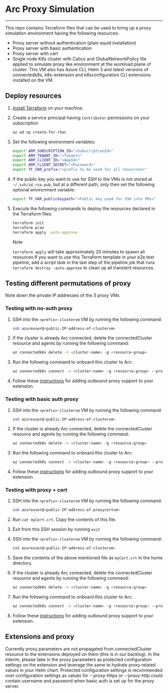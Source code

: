 # Arc Proxy Simulation

------

This repo contains Terraform files that can be used to bring up a proxy simulation environment having the following resources:

- Proxy server without authentication (plain squid installation)
- Proxy server with basic authentication
- Proxy server with cert
- Single node K8s cluster with Calico and GlobalNetworkPolicy file applied to simulate proxy like environment at the workload plane of cluster. This VM also has Azure CLI, Helm 3 and latest versions of connectedk8s, k8s-extension and k8sconfiguration CLI extensions installed on the VM.

## Deploy resources

1. [Install Terraform](https://learn.hashicorp.com/tutorials/terraform/install-cli?in=terraform/azure-get-started#install-terraform) on your machine.

2. Create a service principal having `Contributor` permissions on your subscription

    ```bash
    az ad sp create-for-rbac
    ```

3. Set the following environment variables:

    ```bash
    export ARM_SUBSCRIPTION_ID="<SubscriptionId>"
    export ARM_TENANT_ID="<Tenant>"
    export ARM_CLIENT_ID="<AppId>"
    export ARM_CLIENT_SECRET="<Password>"
    export TF_VAR_prefix="<prefix to be used for all resources>"
    ```

4. If the public key you want to use for SSH to the VMs is not stored at `~/.ssh/id_rsa.pub`, but at a different path, only then set the following optional environment variable:

    ```bash
    export TF_VAR_publickeypath="<Public key used for SSH into VMs>"
    ```

5. Execute the following commands to deploy the resources declared in the Terraform files:

    ```bash
    terraform init
    terraform plan
    terraform apply -auto-approve
    ```

    > [!NOTE]
    > `terraform apply` will take approximately 20 minutes to spawn all resources
    > If you want to use this Terraform template in your e2e test pipeline, add a script task in the last step of the pipeline job that runs `terraform destroy -auto-approve` to clean up all transient resources.

## Testing different permutations of proxy

Note down the private IP addresses of the 3 proxy VMs

### Testing with no-auth proxy

1. SSH into the `<prefix>-clustervm` VM by running the following command:

    ```bash
    ssh azureuser@<public-IP-address-of-clustervm>
    ```

2. If the cluster is already Arc connected, delete the connectedCluster resource and agents by running the following command:
  
    ```bash
    az connectedk8s delete -n <cluster-name> -g <resource-group>
    ```

3. Run the following command to onboard this cluster to Arc:

    ```bash
    az connectedk8s connect -n <cluster-name> -g <resource-group> --proxy-https http://<proxynoauth-ip-address>:3128 --proxy-http http://<proxynoauth-ip-address>:3128 --proxy-skip-range 10.96.0.0/16,kubernetes.default.svc
    ```

4. Follow these [instructions](#extensions-and-proxy) for adding outbound proxy support to your extension.

### Testing with basic auth proxy

1. SSH into the `<prefix>-clustervm` VM by running the following command:

    ```bash
    ssh azureuser@<public-IP-address-of-clustervm>
    ```

2. If the cluster is already Arc connected, delete the connectedCluster resource and agents by running the following command:
  
    ```bash
    az connectedk8s delete -n <cluster-name> -g <resource-group>
    ```

3. Run the following command to onboard this cluster to Arc:

    ```bash
    az connectedk8s connect -n <cluster-name> -g <resource-group> --proxy-https http://azureuser:<prefix>Password1234%@<proxybasic-ip-address>:3128 --proxy-http http://azureuser:<prefix>Password1234%@<proxybasic-ip-address>:3128 --proxy-skip-range 10.96.0.0/16,kubernetes.default.svc
    ```

4. Follow these [instructions](#extensions-and-proxy) for adding outbound proxy support to your extension.

### Testing with proxy + cert

1. SSH into the `<prefix>-clustervm` VM by running the following command:

    ```bash
    ssh azureuser@<public-IP-address-of-proxycertvm>
    ```

2. Run `cat myCert.crt`. Copy the contents of this file.
3. Exit from this SSH session by running `exit`
4. SSH into the `<prefix>-clustervm` VM by running the following command:

    ```bash
    ssh azureuser@<public-IP-address-of-clustervm>
    ```

5. Save the contents of the above mentioned file as `myCert.crt` in the home directory.
6. If the cluster is already Arc connected, delete the connectedCluster resource and agents by running the following command:
  
    ```bash
    az connectedk8s delete -n <cluster-name> -g <resource-group>
    ```

7. Run the following command to onboard this cluster to Arc:

    ```bash
    az connectedk8s connect -n <cluster-name> -g <resource-group> --proxy-https http://<proxycert-ip-address>:3128 --proxy-http http://<proxycert-ip-address>:3128 --proxy-skip-range 10.96.0.0/16,kubernetes.default.svc --proxy-cert ./myCert.crt
    ```

8. Follow these [instructions](#extensions-and-proxy) for adding outbound proxy support to your extension.

## Extensions and proxy

Currently proxy parameters are not propagated from connectedCluster resource to the extensions deployed on them (this is in our backlog). In the interim, please take in the proxy parameters as protected configuration settings on the extension and leverage the same to hydrate proxy related values in your Helm chart. Protected configuration settings is recommended over configuration settings as values for --proxy-https or --proxy-http could contain username and password when basic auth is set up for the proxy server.
